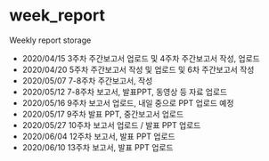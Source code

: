 # week_report
Weekly report storage

- 2020/04/15 3주차 주간보고서 업로드 및 4주차 주간보고서 작성, 업로드
- 2020/04/20 5주차 주간보고서 작성 및 업로드 및 6차 주간보고서 작성
- 2020/05/07 7-8주차 주간보고서,  작성
- 2020/05/12 7-8주차 보고서, 발표PPT, 동영상 등 자료 업로드
- 2020/05/16 9주차 보고서 업로드, 내일 중으로 PPT 업로드 예정
- 2020/05/17 9주차 발표 PPT, 중간보고서 업로드
- 2020/05/27 10주차 보고서 업로드 / 발표 PPT 업로드 
- 2020/06/04 12주차 보고서, 발표 PPT 업로드
- 2020/06/10 13주차 보고서, 발표 PPT 업로드
